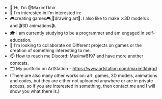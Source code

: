 - 👋 Hi, I’m @MaximTkhir
- 👀 I’m interested in I'm interested in:
- 🎮creating games🎮,🎨drawing art🎨. I also like to make  ⚔️3D models⚔️ and 🎬3D animations🎬.
- 🎓 I am currently studying to be a programmer and am engaged in self-education. 
- 💞️ I’m looking to collaborate on Different projects on games or the creation of something interesting to me.
- 📫 How to reach me Discord: Maxim#8197 and have more another contcats.
- 🗂️  My portfolio on ArtStation - https://www.artstation.com/maximtkhirgd
- (There are also many other works on: art, games, 3D models, animations and codes, but they are either not uploaded anywhere or are in private access, so if you are interested in something, then contact me and I will show you what there is.)

<!---
MaximTkhir/MaximTkhir is a ✨ special ✨ repository because its `README.md` (this file) appears on your GitHub profile.
You can click the Preview link to take a look at your changes.
--->
